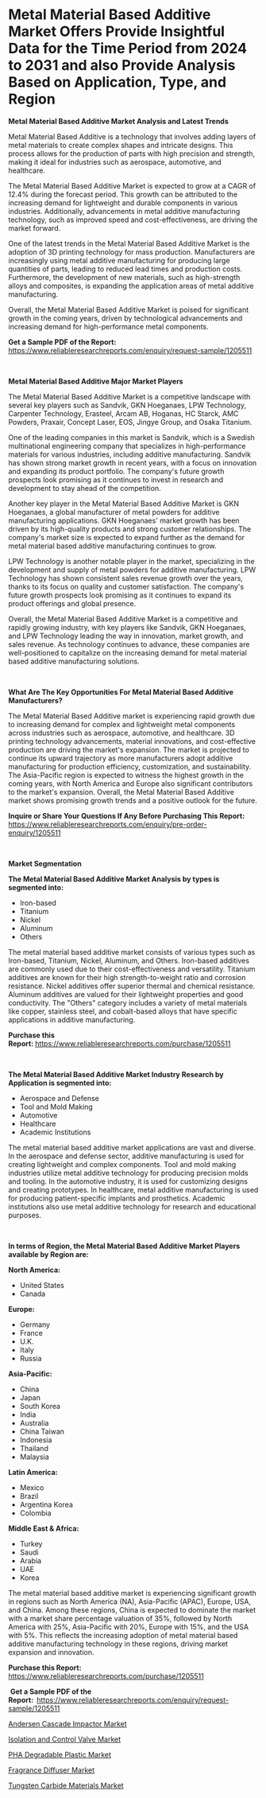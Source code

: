 <p><h1>Metal Material Based Additive Market Offers Provide Insightful Data for the Time Period from 2024 to 2031 and also Provide Analysis Based on Application, Type, and Region</h1></p><p><strong>Metal Material Based Additive Market Analysis and Latest Trends</strong></p>
<p><p>Metal Material Based Additive is a technology that involves adding layers of metal materials to create complex shapes and intricate designs. This process allows for the production of parts with high precision and strength, making it ideal for industries such as aerospace, automotive, and healthcare.</p><p>The Metal Material Based Additive Market is expected to grow at a CAGR of 12.4% during the forecast period. This growth can be attributed to the increasing demand for lightweight and durable components in various industries. Additionally, advancements in metal additive manufacturing technology, such as improved speed and cost-effectiveness, are driving the market forward.</p><p>One of the latest trends in the Metal Material Based Additive Market is the adoption of 3D printing technology for mass production. Manufacturers are increasingly using metal additive manufacturing for producing large quantities of parts, leading to reduced lead times and production costs. Furthermore, the development of new materials, such as high-strength alloys and composites, is expanding the application areas of metal additive manufacturing.</p><p>Overall, the Metal Material Based Additive Market is poised for significant growth in the coming years, driven by technological advancements and increasing demand for high-performance metal components.</p></p>
<p><strong>Get a Sample PDF of the Report:&nbsp;</strong> <a href="https://www.reliableresearchreports.com/enquiry/request-sample/1205511">https://www.reliableresearchreports.com/enquiry/request-sample/1205511</a></p>
<p>&nbsp;</p>
<p><strong>Metal Material Based Additive Major Market Players</strong></p>
<p><p>The Metal Material Based Additive Market is a competitive landscape with several key players such as Sandvik, GKN Hoeganaes, LPW Technology, Carpenter Technology, Erasteel, Arcam AB, Hoganas, HC Starck, AMC Powders, Praxair, Concept Laser, EOS, Jingye Group, and Osaka Titanium.</p><p>One of the leading companies in this market is Sandvik, which is a Swedish multinational engineering company that specializes in high-performance materials for various industries, including additive manufacturing. Sandvik has shown strong market growth in recent years, with a focus on innovation and expanding its product portfolio. The company's future growth prospects look promising as it continues to invest in research and development to stay ahead of the competition.</p><p>Another key player in the Metal Material Based Additive Market is GKN Hoeganaes, a global manufacturer of metal powders for additive manufacturing applications. GKN Hoeganaes' market growth has been driven by its high-quality products and strong customer relationships. The company's market size is expected to expand further as the demand for metal material based additive manufacturing continues to grow.</p><p>LPW Technology is another notable player in the market, specializing in the development and supply of metal powders for additive manufacturing. LPW Technology has shown consistent sales revenue growth over the years, thanks to its focus on quality and customer satisfaction. The company's future growth prospects look promising as it continues to expand its product offerings and global presence.</p><p>Overall, the Metal Material Based Additive Market is a competitive and rapidly growing industry, with key players like Sandvik, GKN Hoeganaes, and LPW Technology leading the way in innovation, market growth, and sales revenue. As technology continues to advance, these companies are well-positioned to capitalize on the increasing demand for metal material based additive manufacturing solutions.</p></p>
<p>&nbsp;</p>
<p><strong>What Are The Key Opportunities For Metal Material Based Additive Manufacturers?</strong></p>
<p><p>The Metal Material Based Additive market is experiencing rapid growth due to increasing demand for complex and lightweight metal components across industries such as aerospace, automotive, and healthcare. 3D printing technology advancements, material innovations, and cost-effective production are driving the market's expansion. The market is projected to continue its upward trajectory as more manufacturers adopt additive manufacturing for production efficiency, customization, and sustainability. The Asia-Pacific region is expected to witness the highest growth in the coming years, with North America and Europe also significant contributors to the market's expansion. Overall, the Metal Material Based Additive market shows promising growth trends and a positive outlook for the future.</p></p>
<p><strong>Inquire or Share Your Questions If Any Before Purchasing This Report:</strong> <a href="https://www.reliableresearchreports.com/enquiry/pre-order-enquiry/1205511">https://www.reliableresearchreports.com/enquiry/pre-order-enquiry/1205511</a></p>
<p>&nbsp;</p>
<p><strong>Market Segmentation</strong></p>
<p><strong>The Metal Material Based Additive Market Analysis by types is segmented into:</strong></p>
<p><ul><li>Iron-based</li><li>Titanium</li><li>Nickel</li><li>Aluminum</li><li>Others</li></ul></p>
<p><p>The metal material based additive market consists of various types such as Iron-based, Titanium, Nickel, Aluminum, and Others. Iron-based additives are commonly used due to their cost-effectiveness and versatility. Titanium additives are known for their high strength-to-weight ratio and corrosion resistance. Nickel additives offer superior thermal and chemical resistance. Aluminum additives are valued for their lightweight properties and good conductivity. The "Others" category includes a variety of metal materials like copper, stainless steel, and cobalt-based alloys that have specific applications in additive manufacturing.</p></p>
<p><strong>Purchase this Report:&nbsp;</strong><a href="https://www.reliableresearchreports.com/purchase/1205511">https://www.reliableresearchreports.com/purchase/1205511</a></p>
<p>&nbsp;</p>
<p><strong>The Metal Material Based Additive Market Industry Research by Application is segmented into:</strong></p>
<p><ul><li>Aerospace and Defense</li><li>Tool and Mold Making</li><li>Automotive</li><li>Healthcare</li><li>Academic Institutions</li></ul></p>
<p><p>The metal material based additive market applications are vast and diverse. In the aerospace and defense sector, additive manufacturing is used for creating lightweight and complex components. Tool and mold making industries utilize metal additive technology for producing precision molds and tooling. In the automotive industry, it is used for customizing designs and creating prototypes. In healthcare, metal additive manufacturing is used for producing patient-specific implants and prosthetics. Academic institutions also use metal additive technology for research and educational purposes.</p></p>
<p>&nbsp;</p>
<p><strong>In terms of Region, the Metal Material Based Additive Market Players available by Region are:</strong></p>
<p>
    <p> <strong> North America: </strong>
        <ul>
            <li>United States</li>
            <li>Canada</li>
        </ul>
        </p> 
    <p> <strong> Europe: </strong>
        <ul>
            <li>Germany</li>
            <li>France</li>
            <li>U.K.</li>
            <li>Italy</li>
            <li>Russia</li>
        </ul>
        </p> 
    <p> <strong> Asia-Pacific: </strong>
        <ul>
            <li>China</li>
            <li>Japan</li>
            <li>South Korea</li>
            <li>India</li>
            <li>Australia</li>
            <li>China Taiwan</li>
            <li>Indonesia</li>
            <li>Thailand</li>
            <li>Malaysia</li>
        </ul>
        </p> 
    <p> <strong> Latin America: </strong>
        <ul>
            <li>Mexico</li>
            <li>Brazil</li>
            <li>Argentina Korea</li>
            <li>Colombia</li>
        </ul>
        </p> 
    <p> <strong> Middle East & Africa: </strong>
        <ul>
            <li>Turkey</li>
            <li>Saudi</li>
            <li>Arabia</li>
            <li>UAE</li>
            <li>Korea</li>
        </ul>
    </p>
    </p>
<p><p>The metal material based additive market is experiencing significant growth in regions such as North America (NA), Asia-Pacific (APAC), Europe, USA, and China. Among these regions, China is expected to dominate the market with a market share percentage valuation of 35%, followed by North America with 25%, Asia-Pacific with 20%, Europe with 15%, and the USA with 5%. This reflects the increasing adoption of metal material based additive manufacturing technology in these regions, driving market expansion and innovation.</p></p>
<p><strong>Purchase this Report: </strong><a href="https://www.reliableresearchreports.com/purchase/1205511">https://www.reliableresearchreports.com/purchase/1205511</a></p>
<p>&nbsp;<strong>Get a Sample PDF of the Report:&nbsp;&nbsp;</strong><a href="https://www.reliableresearchreports.com/enquiry/request-sample/1205511">https://www.reliableresearchreports.com/enquiry/request-sample/1205511</a></p>
<p><strong></strong></p>
<p><p><a href="https://issuu.com/reportprime-2/docs/andersen-cascade-impactor-market-size-2030.pptx">Andersen Cascade Impactor Market</a></p><p><a href="https://github.com/zjyglelu/Market-Research-Report-List-1/blob/main/isolation-and-control-valve-market.md">Isolation and Control Valve Market</a></p><p><a href="https://github.com/elizabethdagraca/Market-Research-Report-List-2/blob/main/pha-degradable-plastic-market.md">PHA Degradable Plastic Market</a></p><p><a href="https://issuu.com/reportprime-2/docs/fragrance-diffuser-market-size-2030.pptx">Fragrance Diffuser Market</a></p><p><a href="https://github.com/santosh758595/Market-Research-Report-List-3/blob/main/tungsten-carbide-materials-market.md">Tungsten Carbide Materials Market</a></p></p>
